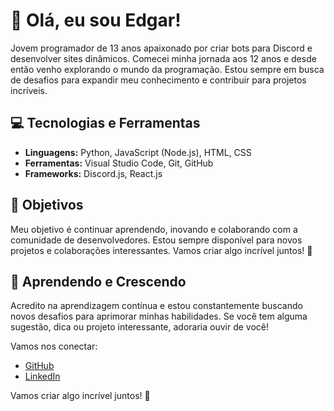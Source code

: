 # 👋 Olá, eu sou Edgar!

Jovem programador de 13 anos apaixonado por criar bots para Discord e desenvolver sites dinâmicos. Comecei minha jornada aos 12 anos e desde então venho explorando o mundo da programação. Estou sempre em busca de desafios para expandir meu conhecimento e contribuir para projetos incríveis.

## 💻 Tecnologias e Ferramentas

- **Linguagens:** Python, JavaScript (Node.js), HTML, CSS
- **Ferramentas:** Visual Studio Code, Git, GitHub
- **Frameworks:** Discord.js, React.js

## 🚀 Objetivos

Meu objetivo é continuar aprendendo, inovando e colaborando com a comunidade de desenvolvedores. Estou sempre disponível para novos projetos e colaborações interessantes. Vamos criar algo incrível juntos! 🌟

## 🌱 Aprendendo e Crescendo

Acredito na aprendizagem contínua e estou constantemente buscando novos desafios para aprimorar minhas habilidades. Se você tem alguma sugestão, dica ou projeto interessante, adoraria ouvir de você!

Vamos nos conectar:

- [GitHub](https://github.com/EdgarSiqueira)
- [LinkedIn]([https://www.linkedin.com/in/seu-username](https://www.linkedin.com/in/edgar-herrera-bb1b3526a/))

Vamos criar algo incrível juntos! 🚀
<!---
EdgarSiqueira/EdgarSiqueira is a ✨ special ✨ repository because its `README.md` (this file) appears on your GitHub profile.
You can click the Preview link to take a look at your changes.
--->
